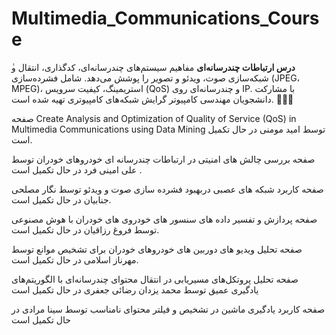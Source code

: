 # Multimedia_Communications_Course
ٰ**درس ارتباطات چندرسانه‌ای** مفاهیم سیستم‌های چندرسانه‌ای، کدگذاری، انتقال و شبکه‌سازی صوت، ویدئو و تصویر را پوشش می‌دهد. شامل فشرده‌سازی (JPEG، MPEG)، استریمینگ، کیفیت سرویس (QoS) و چندرسانه‌ای روی IP. با مشارکت دانشجویان مهندسی کامپیوتر گرایش شبکه‌های کامپیوتری تهیه شده است. 🚀📡🎥

صفحه Create Analysis and Optimization of Quality of Service (QoS) in Multimedia Communications using Data Mining توسط امید مومنی در حال تکمیل است. 

صفحه بررسی چالش های امنیتی در ارتباطات چندرسانه ای خودروهای خودران توسط علی امینی فرد در حال تکمیل است .
  

صفحه کاربرد شبکه های عصبی دربهبود فشرده سازی صوت و ویدئو توسط نگار مصلحی جنابیان در حال تکمیل است.

صفحه پردازش و تفسیر داده های سنسور های خودروی های خودران با هوش مصنوعی توسط فروغ رزاقیان در حال تکمیل است.

صفحه تحلیل ویدیو های دوربین های خودروهای خودران برای تشخیص موانع توسط مهرناز اسلامی در حال تکمیل است.

صفحه تحلیل پروتکل‌های مسیریابی در انتقال محتوای چندرسانه‌ای با الگوریتم‌های یادگیری عمیق توسط محمد یزدان رضائی جعفری در حال تکمیل است


صفحه کاربرد یادگیری ماشین در تشخیص و فیلتر محتوای نامناسب توسط سینا مرادی در حال تکمیل است
